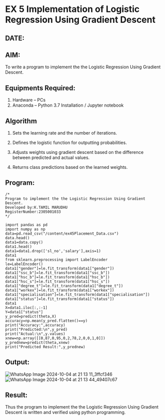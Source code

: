 # EX 5 Implementation of Logistic Regression Using Gradient Descent
## DATE:
## AIM:
To write a program to implement the the Logistic Regression Using Gradient Descent.

## Equipments Required:
1. Hardware – PCs
2. Anaconda – Python 3.7 Installation / Jupyter notebook

## Algorithm
1. Sets the learning rate and the number of iterations.

2. Defines the logistic function for outputting probabilities.

3. Adjusts weights using gradient descent based on the difference between predicted and actual values.

4. Returns class predictions based on the learned weights.
## Program:
```
/*
Program to implement the the Logistic Regression Using Gradient Descent.
Developed by:K.TAMIL MARUDHU
RegisterNumber:2305001033
*/
```
```
import pandas as pd
import numpy as np
data=pd.read_csv("/content/ex45Placement_Data.csv")
data.head()
data1=data.copy()
data1.head()
data1=data1.drop(['sl_no','salary'],axis=1)
data1
from sklearn.preprocessing import LabelEncoder
le=LabelEncoder()
data1["gender"]=le.fit_transform(data1["gender"])
data1["ssc_b"]=le.fit_transform(data1["ssc_b"])
data1["hsc_b"]=le.fit_transform(data1["hsc_b"])
data1["hsc_s"]=le.fit_transform(data1["hsc_s"])
data1["degree_t"]=le.fit_transform(data1["degree_t"])
data1["workex"]=le.fit_transform(data1["workex"])
data1["specialisation"]=le.fit_transform(data1["specialisation"])
data1["status"]=le.fit_transform(data1["status"])
data1
X=data1.iloc[:,:-1]
Y=data1["status"]
y_pred=predict(theta,X)
accuracy=np.mean(y_pred.flatten()==y)
print("Accuracy:",accuracy)
print("Predicted:\n",y_pred)
print("Actual:\n",y.values)
xnew=np.array([[0,87,0,95,0,2,78,2,0,0,1,0]])
y_prednew=predict(theta,xnew)
print("Predicted Result:",y_prednew)
```
## Output:
![WhatsApp Image 2024-10-04 at 21 13 11_3ffcf346](https://github.com/user-attachments/assets/7d3cfc1a-463f-4b40-9b39-c4814b288dd8)
![WhatsApp Image 2024-10-04 at 21 13 44_49407c67](https://github.com/user-attachments/assets/145bf365-63c8-48c8-86a3-9cc4ad4afbd3)
## Result:
Thus the program to implement the the Logistic Regression Using Gradient Descent is written and verified using python programming.
